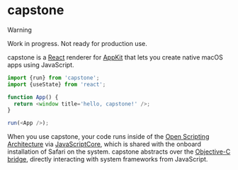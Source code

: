 # capstone

> [!WARNING]
> Work in progress. Not ready for production use.

capstone is a [React] renderer for [AppKit] that lets you create
native macOS apps using JavaScript.

[react]: https://react.dev
[appkit]: https://developer.apple.com/documentation/appkit

```typescript
import {run} from 'capstone';
import {useState} from 'react';

function App() {
  return <window title='hello, capstone!' />;
}

run(<App />);
```

When you use capstone, your code runs inside of the [Open Scripting
Architecture][osa] via [JavaScriptCore][jsc], which is shared with the onboard
installation of Safari on the system. capstone abstracts over the [Objective-C
bridge][bridge], directly interacting with system frameworks from JavaScript.

[jsc]: https://developer.apple.com/documentation/javascriptcore?language=objc
[bridge]: https://developer.apple.com/library/archive/releasenotes/InterapplicationCommunication/RN-JavaScriptForAutomation/Articles/OSX10-10.html#//apple_ref/doc/uid/TP40014508-CH109-SW17
[osa]: https://developer.apple.com/library/archive/documentation/LanguagesUtilities/Conceptual/MacAutomationScriptingGuide/HowMacScriptingWorks.html
